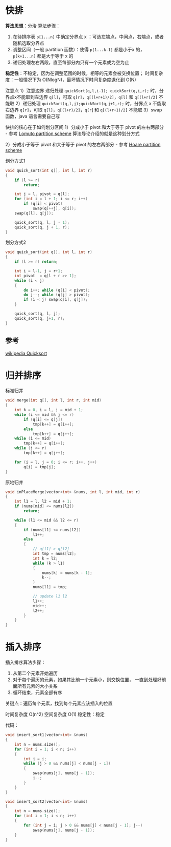 
# 快排
**算法思想**：分治
算法步骤：
1. 在待排序表 `p[1...n]` 中确定分界点 x ：可选左端点，中间点，右端点，或者随机选取分界点
2. 调整区间（一般 partition 函数）：使得 `p[1...k-1]` 都是小于x 的，`p[k+1...n]` 都是大于等于 x 的
3. 递归处理左右两段，直至每部分内只有一个元素或为空为止

**稳定性**：不稳定，因为在调整范围的时候，相等的元素会被交换位置；
时间复杂度：一般情况下为 O(NlogN)，最坏情况下时间复杂度退化到 O(N)

注意点
1）注意边界
递归处理 `quickSort(q,l,i-1); quickSort(q,i,r);` 时，分界点x不能取到左边界 `q[l]`，可取 `q[r]`，`q[(l+r+1)/2]`，`q[l]` 和 `q[(l+r)/2]` 不能取
2）递归处理 `quickSort(q,l,j);quickSort(q,j+1,r);` 时，分界点 x 不能取右边界 `q[r]`，可取 `q[l]`，`q[(l+r)/2]`，`q[r`] 和 `q[(l+r+1)/2]` 不能取
3）swap 函数，java 语言需要自己写


快排的核心在于如何划分区间
1）分成小于 pivot 和大于等于 pivot 的左右两部分 - 参考 [Lomuto partition scheme](https://en.wikipedia.org/wiki/Quicksort#Lomuto_partition_scheme)
算法导论介绍的就是这种划分方式

2）分成小于等于 pivot 和大于等于 pivot 的左右两部分 - 参考 [Hoare partition scheme](https://en.wikipedia.org/wiki/Quicksort#Hoare_partition_scheme)

划分方式1
```cpp
void quick_sort(int q[], int l, int r)
{
    if (l >= r)
        return;

    int j = l, pivot = q[l];
    for (int i = l + 1; i <= r; i++)
        if (q[i] < pivot)
            swap(q[++j], q[i]);
    swap(q[l], q[j]);

    quick_sort(q, l, j - 1);
    quick_sort(q, j + 1, r);
}

```

划分方式2
```cpp
void quick_sort(int q[], int l, int r)
{
    if (l >= r) return;

    int i = l-1, j = r+1;
    int pivot  = q[l + r >> 1];
    while (i < j)
    {
        do i++; while (q[i] < pivot);
        do j--; while (q[j] > pivot);
        if (i < j) swap(q[i], q[j]);
    }

    quick_sort(q, l, j);
    quick_sort(q, j+1, r);
}
```

## 参考

[wikipedia Quicksort](https://en.wikipedia.org/wiki/Quicksort#)


# 归并排序

标准归并
```cpp
void merge(int q[], int l, int r, int mid)
{
    int k = 0, i = l, j = mid + 1;
    while (i <= mid && j <= r)
        if (q[i] <= q[j])
            tmp[k++] = q[i++];
        else
            tmp[k++] = q[j++];
    while (i <= mid)
        tmp[k++] = q[i++];
    while (j <= r)
        tmp[k++] = q[j++];

    for (i = l, j = 0; i <= r; i++, j++)
        q[i] = tmp[j];
}
```

原地归并
```cpp
void inPlaceMerge(vector<int> &nums, int l, int mid, int r)
{
    int l1 = l, l2 = mid + 1;
    if (nums[mid] <= nums[l2])
        return;

    while (l1 <= mid && l2 <= r)
    {
        if (nums[l1] <= nums[l2])
            l1++;
        else
        {
            // q[l1] > q[l2]
            int tmp = nums[l2];
            int k = l2;
            while (k > l1)
            {
                nums[k] = nums[k - 1];
                k--;
            }
            nums[l1] = tmp;

            // update l1 l2
            l1++;
            mid++;
            l2++;
        }
    }
}
```


# 插入排序

插入排序算法步骤：
1. 从第二个元素开始遍历
2. 对于每个遍历的元素，如果其比前一个元素小，则交换位置，
一直到处理好前面所有元素的大小关系
3. 循环结束，元素全部有序

关键点：遍历每个元素，找到每个元素应该插入的位置

时间复杂度 O(n^2) 空间复杂度 O(1)
稳定性：稳定

代码：
```cpp
void insert_sort1(vector<int> &nums)
{
    int n = nums.size();
    for (int i = 1; i < n; i++)
    {
        int j = i;
        while (j > 0 && nums[j] < nums[j - 1])
        {
            swap(nums[j], nums[j - 1]);
            j--;
        }
    }
}

void insert_sort2(vector<int> &nums)
{
    int n = nums.size();
    for (int i = 1; i < n; i++)
    {
        for (int j = i; j > 0 && nums[j] < nums[j - 1]; j--)
            swap(nums[j], nums[j - 1]);
    }
}
```